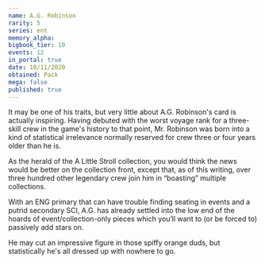 ```yaml
---
name: A.G. Robinson
rarity: 5
series: ent
memory_alpha:
bigbook_tier: 10
events: 12
in_portal: true
date: 10/11/2020
obtained: Pack
mega: false
published: true
---
```


It may be one of his traits, but very little about A.G. Robinson's card is actually inspiring. Having debuted with the worst voyage rank for a three-skill crew in the game's history to that point, Mr. Robinson was born into a kind of statistical irrelevance normally reserved for crew three or four years older than he is.

As the herald of the A Little Stroll collection, you would think the news would be better on the collection front, except that, as of this writing, over three hundred other legendary crew join him in “boasting” multiple collections.

With an ENG primary that can have trouble finding seating in events and a putrid secondary SCI, A.G. has already settled into the low end of the hoards of event/collection-only pieces which you’ll want to (or be forced to) passively add stars on.

He may cut an impressive figure in those spiffy orange duds, but statistically he's all dressed up with nowhere to go.
